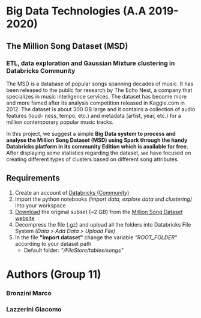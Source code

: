 # Big Data Technologies (A.A 2019-2020)
## The Million Song Dataset (MSD)
### ETL, data exploration and Gaussian Mixture clustering in Databricks Community
The MSD is a database of popular songs spanning decades of music. It has been released to the public for research by The Echo Nest, a company that specializes in music intelligence services. The dataset has become more and more famed after its analysis competition released in Kaggle.com in 2012. 
The dataset is about 300 GB large and it contains a collection of audio features (loud- ness, tempo, etc.) and metadata (artist, year, etc.) for a million contemporary popular music tracks.

In this project, we suggest a simple **Big Data system to process and analyse the Million Song Dataset (MSD) using Spark through the handy Databricks platform in its community Edition which is available for free.** After displaying some statistics regarding the dataset, we have focused on creating different types of clusters based on different song attributes.

## Requirements
1. Create an account of [Databricks (Community)](https://community.cloud.databricks.com/)
2. Import the python notebooks *(import data, explore data* and *clustering)* into your workspace
3. [Download](http://static.echonest.com/millionsongsubset_full.tar.gz) the original subset (~2 GB) from the [Million Song Dataset website](http://millionsongdataset.com/)
4. Decompress the file (.gz) and upload all the folders into Databricks File System *(Data > Add Data > Upload File)*
5. In the file **"Import dataset"** change the variable *"ROOT_FOLDER"* according to your dataset path 
    - Default folder: *"/FileStore/tables/songs"*

# Authors (Group 11)
### Bronzini Marco
### Lazzerini Giacomo

